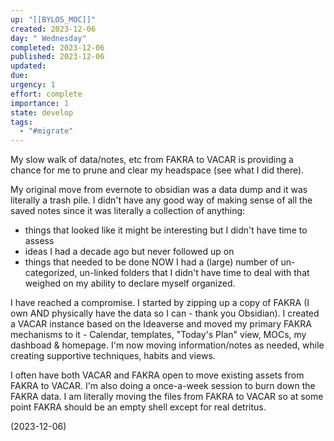 ```yaml
---
up: "[[BYLOS_MOC]]"
created: 2023-12-06
day: " Wednesday"
completed: 2023-12-06
published: 2023-12-06
updated: 
due: 
urgency: 1
effort: complete
importance: 1
state: develop
tags:
  - "#migrate"
---
```


My slow walk of data/notes, etc from FAKRA to VACAR is providing a chance for me to prune and clear my headspace (see what I did there). 

My original move from evernote to obsidian was a data dump and it was literally a trash pile. I didn't have any good way of making sense of all the saved notes since it was literally a collection of anything:
- things that looked like it might be interesting but I didn't  have time to assess
- ideas I had a decade ago but never followed up on
- things that needed to be done NOW
I had a (large) number of un-categorized, un-linked folders that I didn't have time to deal with that weighed on my ability to declare myself organized. 

I have reached a compromise.  I started by zipping up a copy of FAKRA (I own AND physically have the data so I can - thank you Obsidian). I created a VACAR instance based on the Ideaverse and moved my primary FAKRA mechanisms to it - Calendar, templates, "Today's Plan" view, MOCs, my dashboad & homepage. I'm now moving information/notes as needed, while creating supportive techniques, habits and views. 

I often have both VACAR and FAKRA open to move existing assets from FAKRA to VACAR.  I'm also doing a once-a-week session to burn down the FAKRA data. I am literally moving the files from FAKRA to VACAR so at some point FAKRA should be an empty shell except for real detritus.  

(2023-12-06)
